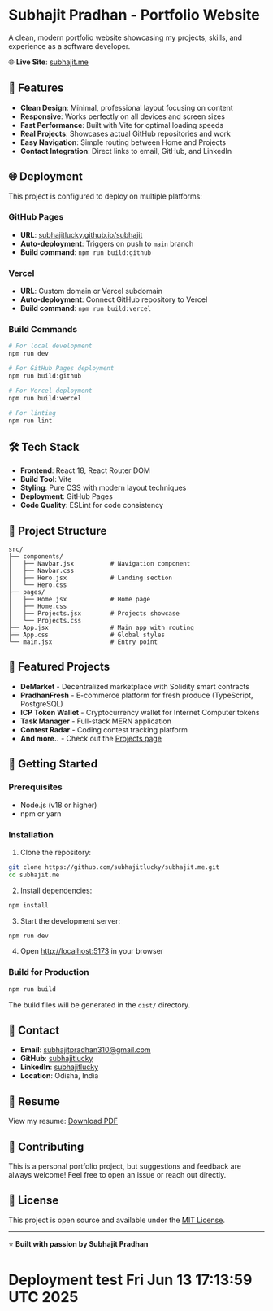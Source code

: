 # Subhajit Pradhan - Portfolio Website

A clean, modern portfolio website showcasing my projects, skills, and experience as a software developer.

🌐 **Live Site**: [subhajit.me](https://subhajit.me)

## 🚀 Features

- **Clean Design**: Minimal, professional layout focusing on content
- **Responsive**: Works perfectly on all devices and screen sizes
- **Fast Performance**: Built with Vite for optimal loading speeds
- **Real Projects**: Showcases actual GitHub repositories and work
- **Easy Navigation**: Simple routing between Home and Projects
- **Contact Integration**: Direct links to email, GitHub, and LinkedIn

## 🌐 Deployment

This project is configured to deploy on multiple platforms:

### GitHub Pages
- **URL**: [subhajitlucky.github.io/subhajit](https://subhajitlucky.github.io/subhajit/)
- **Auto-deployment**: Triggers on push to `main` branch
- **Build command**: `npm run build:github`

### Vercel
- **URL**: Custom domain or Vercel subdomain
- **Auto-deployment**: Connect GitHub repository to Vercel
- **Build command**: `npm run build:vercel`

### Build Commands
```bash
# For local development
npm run dev

# For GitHub Pages deployment
npm run build:github

# For Vercel deployment
npm run build:vercel

# For linting
npm run lint
```

<!-- Deployment trigger: 2025-06-13 17:13 -->

## 🛠️ Tech Stack

- **Frontend**: React 18, React Router DOM
- **Build Tool**: Vite
- **Styling**: Pure CSS with modern layout techniques
- **Deployment**: GitHub Pages
- **Code Quality**: ESLint for code consistency

## 📁 Project Structure

```
src/
├── components/
│   ├── Navbar.jsx          # Navigation component
│   ├── Navbar.css
│   ├── Hero.jsx            # Landing section
│   └── Hero.css
├── pages/
│   ├── Home.jsx            # Home page
│   ├── Home.css
│   ├── Projects.jsx        # Projects showcase
│   └── Projects.css
├── App.jsx                 # Main app with routing
├── App.css                 # Global styles
└── main.jsx                # Entry point
```

## 🎯 Featured Projects

- **DeMarket** - Decentralized marketplace with Solidity smart contracts
- **PradhanFresh** - E-commerce platform for fresh produce (TypeScript, PostgreSQL)
- **ICP Token Wallet** - Cryptocurrency wallet for Internet Computer tokens
- **Task Manager** - Full-stack MERN application
- **Contest Radar** - Coding contest tracking platform
- **And more..** - Check out the [Projects page](https://subhajit.me/projects)

## 🚀 Getting Started

### Prerequisites
- Node.js (v18 or higher)
- npm or yarn

### Installation

1. Clone the repository:
```bash
git clone https://github.com/subhajitlucky/subhajit.me.git
cd subhajit.me
```

2. Install dependencies:
```bash
npm install
```

3. Start the development server:
```bash
npm run dev
```

4. Open [http://localhost:5173](http://localhost:5173) in your browser

### Build for Production

```bash
npm run build
```

The build files will be generated in the `dist/` directory.

## 📧 Contact

- **Email**: [subhajitpradhan310@gmail.com](mailto:subhajitpradhan310@gmail.com)
- **GitHub**: [subhajitlucky](https://github.com/subhajitlucky)
- **LinkedIn**: [subhajitlucky](https://linkedin.com/in/subhajitlucky)
- **Location**: Odisha, India

## 📄 Resume

View my resume: [Download PDF](./assets/Subhajit_Resume.pdf)

## 🤝 Contributing

This is a personal portfolio project, but suggestions and feedback are always welcome! Feel free to open an issue or reach out directly.

## 📝 License

This project is open source and available under the [MIT License](LICENSE).

---

⭐ **Built with passion by Subhajit Pradhan**
# Deployment test Fri Jun 13 17:13:59 UTC 2025
